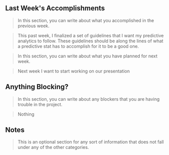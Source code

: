 ## Last Week's Accomplishments

> In this section, you can write about what you accomplished in the previous week.

> This past week, I finalized a set of guidelines that I want my predictive analytics to follow. These guidelines should be along the lines of what a predictive stat has to accomplish for it to be a good one.

> In this section, you can write about what you have planned for next week.

> Next week I want to start working on our presentation

## Anything Blocking?

> In this section, you can write about any blockers that you are having trouble in the project.

> Nothing

## Notes

> This is an optional section for any sort of information that does not fall under any of the other categories.
